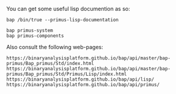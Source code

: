 You can get some useful lisp documention as so:

`bap /bin/true --primus-lisp-documentation`

```
bap primus-system
bap primus-components
```

Also consult the following web-pages:
```
https://binaryanalysisplatform.github.io/bap/api/master/bap-primus/Bap_primus/Std/index.html
https://binaryanalysisplatform.github.io/bap/api/master/bap-primus/Bap_primus/Std/Primus/Lisp/index.html
https://binaryanalysisplatform.github.io/bap/api/lisp/
https://binaryanalysisplatform.github.io/bap/api/primus/
```
